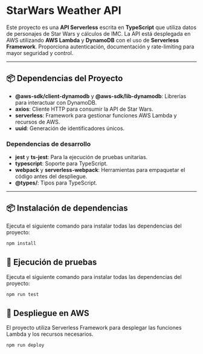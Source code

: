 # StarWars Weather API

Este proyecto es una **API Serverless** escrita en **TypeScript** que utiliza datos de personajes de Star Wars y cálculos de IMC. La API está desplegada en AWS utilizando **AWS Lambda** y **DynamoDB** con el uso de **Serverless Framework**. Proporciona autenticación, documentación y rate-limiting para mayor seguridad y control.

---

## 📦 **Dependencias del Proyecto**
- **@aws-sdk/client-dynamodb** y **@aws-sdk/lib-dynamodb**: Librerías para interactuar con DynamoDB.
- **axios**: Cliente HTTP para consumir la API de Star Wars.
- **serverless**: Framework para gestionar funciones AWS Lambda y recursos de AWS.
- **uuid**: Generación de identificadores únicos.

### **Dependencias de desarrollo**
- **jest** y **ts-jest**: Para la ejecución de pruebas unitarias.
- **typescript**: Soporte para TypeScript.
- **webpack** y **serverless-webpack**: Herramientas para empaquetar el código antes del despliegue.
- **@types/**: Tipos para TypeScript.

---

## 📦 **Instalación de dependencias**

Ejecuta el siguiente comando para instalar todas las dependencias del proyecto:

```bash
npm install
```

## 🧪 **Ejecución de pruebas**

Ejecuta el siguiente comando para instalar todas las dependencias del proyecto:

```bash
npm run test
```

## 🚀 **Despliegue en AWS**

El proyecto utiliza Serverless Framework para desplegar las funciones Lambda y los recursos necesarios.

```bash
npm run deploy
```
